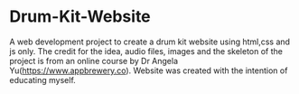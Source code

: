 # Drum-Kit-Website
A web development project to create a drum kit website using html,css and js only. The credit for the idea, audio files, images and the skeleton of the project is from an online course by Dr Angela Yu(https://www.appbrewery.co).
Website was created with the intention of educating myself.

